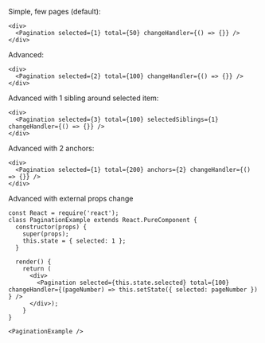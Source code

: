 Simple, few pages (default):

    <div>
      <Pagination selected={1} total={50} changeHandler={() => {}} />
    </div>

Advanced:

    <div>
      <Pagination selected={2} total={100} changeHandler={() => {}} />
    </div>

Advanced with 1 sibling around selected item:

    <div>
      <Pagination selected={3} total={100} selectedSiblings={1} changeHandler={() => {}} />
    </div>

Advanced with 2 anchors:

    <div>
      <Pagination selected={1} total={200} anchors={2} changeHandler={() => {}} />
    </div>

Advanced with external props change

    const React = require('react');
    class PaginationExample extends React.PureComponent {
      constructor(props) {
        super(props);
        this.state = { selected: 1 };
      }

      render() {
        return (
          <div>
            <Pagination selected={this.state.selected} total={100} changeHandler={(pageNumber) => this.setState({ selected: pageNumber }) } />
          </div>);
        }
    }

    <PaginationExample />
